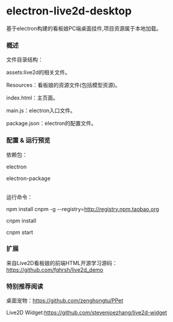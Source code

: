 # electron-live2d-desktop
基于electron构建的看板娘PC端桌面挂件,项目资源属于本地加载。

### 概述
文件目录结构：

assets:live2d的相关文件。

Resources：看板娘的资源文件(包括模型资源)。

index.html：主页面。

main.js：electron入口文件。

package.json：electron的配置文件。


### 配置 & 运行预览

依赖包：

electron

electron-package

<br>
运行命令：

npm install cnpm -g --registry=http://registry.npm.taobao.org

cnpm install

cnpm start


### 扩展
来自Live2D看板娘的前端HTML开源学习源码：https://github.com/fghrsh/live2d_demo


### 特别推荐阅读

桌面宠物：https://github.com/zenghongtu/PPet

Live2D Widget:https://github.com/stevenjoezhang/live2d-widget
